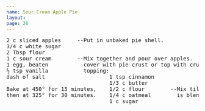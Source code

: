 ```yaml
---
name: Sour Cream Apple Pie
layout:
page: 26
---
```


<pre>
2 c sliced apples     --Put in unbaked pie shell.
3/4 c white sugar
2 Tbsp flour
1 c sour cream        --Mix together and pour over apples.  Can
1 egg, beaten           cover with pie crust or top with crumb
½ tsp vanilla           topping:
dash of salt                    1 tsp cinnamon
                                1/3 c butter
Bake at 450° for 15 minutes,    1/2 c flour        --Mix til butter
then at 325° for 30 minutes.    1/4 c oatmeal        is blended.
                                1 c sugar
</pre>
